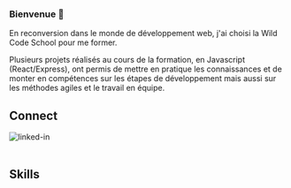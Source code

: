 ### Bienvenue 👋

En reconversion dans le monde de développement web, j'ai choisi la Wild Code School pour me former.

Plusieurs projets réalisés au cours de la formation, en Javascript (React/Express), ont permis de mettre en pratique les connaissances et de monter en compétences sur les étapes de développement mais aussi sur les méthodes agiles et le travail en équipe. 

## Connect
[<img align="left" alt="linked-in" src="https://img.shields.io/badge/linkedin-%230077B5.svg?&style=for-the-badge&logo=linkedin&logoColor=white" />](https://www.linkedin.com/in/laura-trehout)

<br/>
<br/>

## Skills

<!-- <img align="left" alt="html5" src="https://img.shields.io/badge/-HTML5-#E34F26?logo=html5&logoColor=black" />

<img align="left" alt="css3" src="https://img.shields.io/badge/-CSS3-#1572B6?logo=css3&logoColor=white" />

<img align="left" alt="js" src="https://img.shields.io/badge/-Javascript-#F7DF1E?logo=javascript&logoColor=black" />

<img align="left" alt="react" src="https://img.shields.io/badge/-React-#61DAFB?logo=react&logoColor=white" />

<img align="left" alt="reactrouter" src="https://img.shields.io/badge/-React%20Router-#CA4245?logo=react-router&logoColor=black" />

<img align="left" alt="node" src="https://img.shields.io/badge/-Node-#339933?logo=node-dot-js&logoColor=white" />

<img align="left" alt="express" src="https://img.shields.io/badge/-Express-#000000?logo=express&logoColor=white" />

<img align="left" alt="mysql" src="https://img.shields.io/badge/-MySQL-#4479A1?logo=mysql&logoColor=black" />

<img align="left" alt="git" src="https://img.shields.io/badge/-Git-#F05032?logo=git&logoColor=white" />

<img align="left" alt="npm" src="https://img.shields.io/badge/-npm-#CB3837?logo=npm&logoColor=black" />

<img align="left" alt="vsc" src="https://img.shields.io/badge/-VSCode-#007ACC?logo=visual-studio-code&logoColor=white" />

<img align="left" alt="postman" src="https://img.shields.io/badge/-Postman-#FF6C37?logo=postman&logoColor=black" />
 -->


